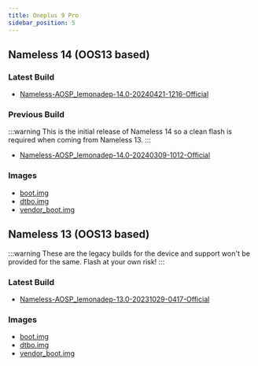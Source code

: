 ```yaml
---
title: Oneplus 9 Pro
sidebar_position: 5
---
```


## Nameless 14 (OOS13 based)

### Latest Build
- [Nameless-AOSP_lemonadep-14.0-20240421-1216-Official](https://sourceforge.net/projects/nameless-aosp/files/lemonadep/Nameless-AOSP_lemonadep-14.0-20240421-1216-Official.zip/download)

### Previous Build
:::warning
This is the initial release of Nameless 14 so a clean flash is required when coming from Nameless 13.
:::
- [Nameless-AOSP_lemonadep-14.0-20240309-1012-Official](https://sourceforge.net/projects/nameless-aosp/files/lemonadep/Nameless-AOSP_lemonadep-14.0-20240309-1012-Official.zip/download)

### Images
- [boot.img](https://sourceforge.net/projects/nameless-aosp/files/lemonadep/images/09-03-2024/boot.img/download)
- [dtbo.img](https://sourceforge.net/projects/nameless-aosp/files/lemonadep/images/09-03-2024/dtbo.img/download)
- [vendor_boot.img](https://sourceforge.net/projects/nameless-aosp/files/lemonadep/images/09-03-2024/vendor_boot.img/download)

## Nameless 13 (OOS13 based)

:::warning
These are the legacy builds for the device and support won't be provided for the same. Flash at your own risk!
:::

### Latest Build
- [Nameless-AOSP_lemonadep-13.0-20231029-0417-Official](https://sourceforge.net/projects/nameless-aosp/files/lemonadep/Nameless-AOSP_lemonadep-13.0-20231029-0417-Official.zip/download)

### Images
- [boot.img](https://sourceforge.net/projects/nameless-aosp/files/lemonadep/images/14-01-2023/boot.img/download)
- [dtbo.img](https://sourceforge.net/projects/nameless-aosp/files/lemonadep/images/14-01-2023/dtbo.img/download)
- [vendor_boot.img](https://sourceforge.net/projects/nameless-aosp/files/lemonadep/images/14-01-2023/vendor_boot.img/download)